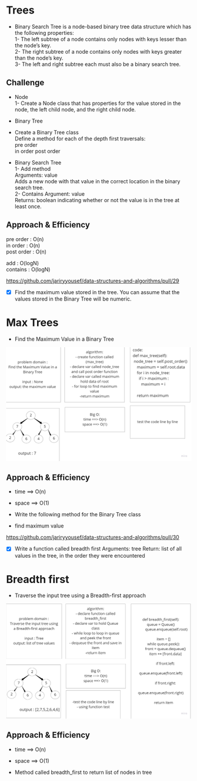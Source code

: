 # Trees
+ Binary Search Tree is a node-based binary tree data structure which has the following properties:  
1- The left subtree of a node contains only nodes with keys lesser than the node’s key.  
2- The right subtree of a node contains only nodes with keys greater than the node’s key.  
3- The left and right subtree each must also be a binary search tree.  
## Challenge
+ Node  
1- Create a Node class that has properties for the value stored in the node, the left child node, and the right child node.

+ Binary Tree  
+ Create a Binary Tree class  
Define a method for each of the depth first traversals:  
pre order    
in order
post order 

+ Binary Search Tree  
1- Add method  
Arguments: value  
Adds a new node with that value in the correct location in the binary search tree.  
2- Contains
Argument: value  
Returns: boolean indicating whether or not the value is in the tree at least once.  

## Approach & Efficiency
pre order : O(n)    
in order : O(n)  
post order : O(n)  

add : O(logN)  
contains : O(logN)

<!-- code challange 16 -->
https://github.com/jariryyousef/data-structures-and-algorithms/pull/29 

- [X] Find the maximum value stored in the tree. You can assume that the values stored in the Binary Tree will be numeric.

# Max Trees

- Find the Maximum Value in a Binary Tree

![](Code-Challange(1).jpg)

## Approach & Efficiency
- time ==> O(n)
- space ==> O(1)

- Write the following method for the Binary Tree class 
- find maximum value

<!-- code challange 17 -->

https://github.com/jariryyousef/data-structures-and-algorithms/pull/30

- [X] Write a function called breadth first
    Arguments: tree
    Return: list of all values in the tree, in the order they were encountered
# Breadth first

- Traverse the input tree using a Breadth-first approach

![](Code-Challange(2).jpg)

## Approach & Efficiency
- time ==> O(n)
- space ==> O(1)

-   Method called breadth_first to return list of nodes in tree
